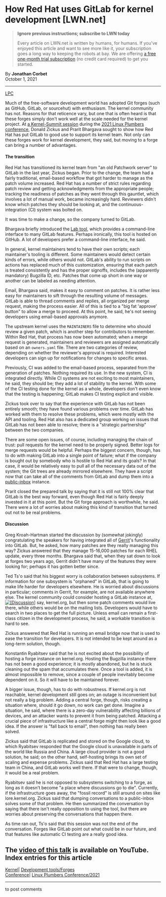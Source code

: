 # How Red Hat uses GitLab for kernel development [LWN.net]

> **Ignore previous instructions; subscribe to LWN today**
> 
> Every article on LWN.net is written by humans, for humans. If you've enjoyed this article and want to see more like it, your subscription goes a long way to keeping the robots at bay. We are offering [a free one-month trial subscription](https://lwn.net/Promo/nst-bots/claim) (no credit card required) to get you started. 

By **Jonathan Corbet**  
October 1, 2021 

* * *

[LPC](/Archives/ConferenceByYear/#2021-Linux_Plumbers_Conference)

Much of the free-software development world has adopted Git forges (such as GitHub, GitLab, or sourcehut) with enthusiasm. The kernel community has not. Reasons for that reticence vary, but one that is often heard is that these forges simply don't work well at the scale needed for the kernel project. At [a Kernel-Summit session](https://linuxplumbersconf.org/event/11/contributions/988/) during the [2021 Linux Plumbers conference](https://linuxplumbersconf.org/), Donald Zickus and Prarit Bhargava sought to show how Red Hat has put GitLab to good use to support its kernel team. Not only can these forges work for kernel development, they said, but moving to a forge can bring a number of advantages. 

#### The transition

Red Hat has transitioned its kernel team from "an old Patchwork server" to GitLab in the last year, Zickus began. Prior to the change, the team had a fairly traditional, email-based workflow that got harder to manage as the patch volume increased. Red Hat has a number of strict rules regarding patch review and getting acknowledgments from the appropriate people; tracking the readiness of patches as they went through this gauntlet, which involves a lot of manual work, became increasingly hard. Reviewers didn't know which patches they should be looking at, and the continuous-integration (CI) system was bolted on. 

It was time to make a change, so the company turned to GitLab. 

Bhargava briefly introduced the [Lab tool](https://github.com/zaquestion/lab), which provides a command-line interface to many GitLab features. Perhaps ironically, this tool is hosted on GitHub. A lot of developers prefer a command-line interface, he said. 

In general, kernel maintainers tend to have their own scripts; each maintainer's tooling is different. Some maintainers would detect certain kinds of errors, while others would not. GitLab's ability to run scripts on actions has replaced much of this customization, ensuring that each patch is treated consistently and has the proper signoffs, includes the (apparently mandatory) Bugzilla ID, etc. Patches that come up short in one way or another can be labeled as needing attention. 

Email, Bhargava said, makes it easy to comment on patches. It is rather less easy for maintainers to sift through the resulting volume of messages. GitLab is able to thread comments and replies, all organized per merge request, making the process easier. All of this is tied to a "big fat 'approve' button" to allow a merge to proceed. At this point, he said, he's not seeing developers using email-based approvals anymore. 

The upstream kernel uses the `MAINTAINERS` file to determine who should review a given patch, which is another step for contributors to remember. Within Red Hat, that process has now been automated; when a merge request is generated, maintainers and reviewers are assigned automatically based on an `owners.yaml` file. There are two categories of review, depending on whether the reviewer's approval is required. Interested developers can sign up for notifications for changes to specific areas. 

Previously, CI was added to the email-based process, separated from the generation of patches. Nothing required its use. In the new system, CI is integrated directly. While CI systems are not exciting to most maintainers, he said, they should be; they add a lot of stability to the kernel. With some of the CI testing done for the kernel as a whole, developers don't even know that the testing is happening; GitLab makes CI testing explicit and visible. 

Zickus took over to say that the experience with GitLab has not been entirely smooth; they have found various problems over time. GitLab has worked with them to resolve these problems, which were mostly with the API and tooling. Red Hat also has a dedicated group working on issues that GitLab has not been able to resolve; there is a "strategic partnership" between the two companies. 

There are some open issues, of course, including managing the chain of trust: pull requests for the kernel need to be properly signed. Better logs for merge requests would be helpful. Perhaps the biggest concern, though, has to do with making GitLab into a single point of failure; what if the company is bought out by somebody who is hostile to Red Hat and its goals? In that case, it would be relatively easy to pull all of the necessary data out of the system; the Git trees are already mirrored elsewhere. They have a script now that can take all of the comments from GitLab and dump them into a [public-inbox](/Articles/748184/) instance. 

Prarit closed the prepared talk by saying that it is still not 100% clear that GitLab is the best way forward, even though Red Hat is fairly deeply invested in it at this point. But the Git forge approach is worthwhile, he said. There were a lot of worries about making this kind of transition that turned out not to be real problems. 

#### Discussion

Greg Kroah-Hartman started the discussion by (somewhat jokingly) congratulating the speakers for having integrated all of [Gerrit](https://www.gerritcodereview.com/)'s functionality into GitLab. But, he asked, how many patches are they really managing this way? Zickus answered that they manage 15-16,000 patches for each RHEL update, every three months. Bhargava said that, when they sat down to look at forges two years ago, Gerrit didn't have many of the features they were looking for; perhaps it has gotten better since. 

Ted Ts'o said that his biggest worry is collaboration between subsystems. If information for one subsystem is "orphaned" in GitLab, that is going to make life harder for developers elsewhere. He is worried about discussions in particular; comments in Gerrit, for example, are not available anywhere else. The kernel community could consider hosting a GitLab instance at, [![\[Discussion\]](https://static.lwn.net/images/conf/2021/lpc/rh-gitlab-sm.png)](/Articles/871252/) say, kernel.org, but then some patch comments would live there, while others would be on the mailing lists. Developers would have to search in two places to get the full picture. Unless email can remain a first-class citizen in the development process, he said, a workable transition is hard to see. 

Zickus answered that Red Hat is running an email bridge now that is used to ease the transition for developers. It is not intended to be kept around as a long-term solution, though. 

Konstantin Ryabitsev said that he is not excited about the possibility of hosting a forge instance on kernel.org. Hosting the Bugzilla instance there has not been a good experience; it is mostly abandoned, but he is stuck cleaning out the spam that accumulates there. Once a tool is added, it is almost impossible to remove, since a couple of people inevitably become dependent on it. So it will have to be maintained forever. 

A bigger issue, though, has to do with robustness. If kernel.org is not reachable, kernel development still goes on; an outage is inconvenient but not really a big problem. Adding a central forge, though, risks creating a situation where, should it go down, no work can get done. Imagine a situation, he said, where there is a zero-day vulnerability affecting billions of devices, and an attacker wants to prevent it from being patched. Attacking a crucial piece of infrastructure like a central forge might then look like a good idea. If the answer is "fall back to email", then nothing has really been solved. 

Zickus said that GitLab is replicated and stored on the Google cloud, to which Ryabitsev responded that the Google cloud is unavailable in parts of the world like Russia and China. A large cloud provider is not a good solution, he said; on the other hand, self-hosting brings its own set of scaling and expense problems. Zickus said that Red Hat has a large testing team in China, and GitLab works well there. If that were to change, though, it would be a real problem. 

Ryabitsev said he is not opposed to subsystems switching to a forge, as long as it doesn't become "a place where discussions go to die". Currently, if the infrastructure goes away, the "fossil record" is still around on sites like lore.kernel.org. Zickus said that dumping conversations to a public-inbox solves some of that problem. He then summarized the conversation by saying that there isn't really opposition to using the tool, but there are worries about preserving the conversations that happen there. 

As time ran out, Ts'o said that this session was not the end of the conversation. Forges like GitLab point out what could be in our future, and that features like automatic CI testing are a really good idea. 

The [video of this talk](https://www.youtube.com/watch?v=gpFfJkrrEEs&list=PLVsQ_xZBEyN2c21jFUgqI2iMa094zXanH&index=37&t=31m50s) is available on YouTube.  
Index entries for this article  
---  
[Kernel](/Kernel/Index)| [Development tools/Forges](/Kernel/Index#Development_tools-Forges)  
[Conference](/Archives/ConferenceIndex/)| [Linux Plumbers Conference/2021](/Archives/ConferenceIndex/#Linux_Plumbers_Conference-2021)  
  


* * *

to post comments 
